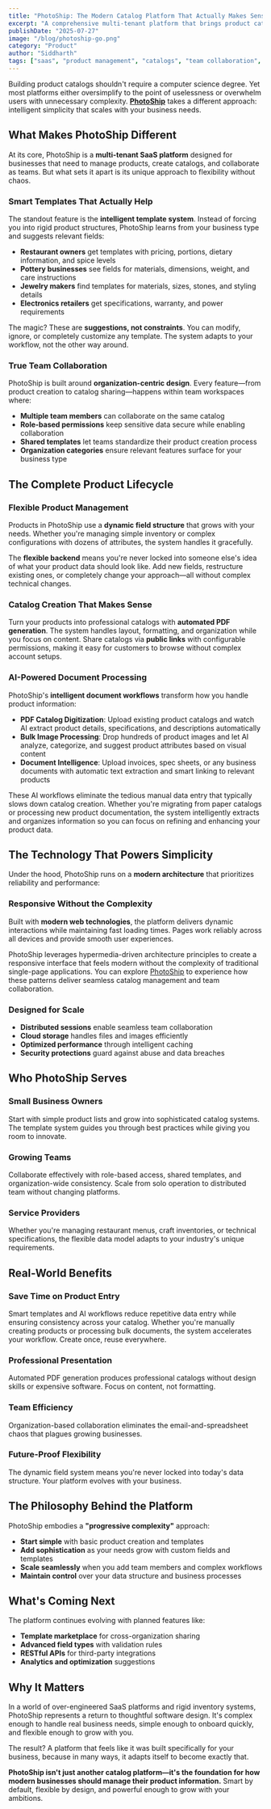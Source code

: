 ```yaml
---
title: "PhotoShip: The Modern Catalog Platform That Actually Makes Sense"
excerpt: "A comprehensive multi-tenant platform that brings product catalogs, team collaboration, and AI-powered document processing together in one intuitive solution"
publishDate: "2025-07-27"
image: "/blog/photoship-go.png"
category: "Product"
author: "Siddharth"
tags: ["saas", "product management", "catalogs", "team collaboration", "ai workflows"]
---
```


Building product catalogs shouldn't require a computer science degree. Yet most platforms either oversimplify to the point of uselessness or overwhelm users with unnecessary complexity. **[PhotoShip](https://photoship.co)** takes a different approach: intelligent simplicity that scales with your business needs.

## What Makes PhotoShip Different

At its core, PhotoShip is a **multi-tenant SaaS platform** designed for businesses that need to manage products, create catalogs, and collaborate as teams. But what sets it apart is its unique approach to flexibility without chaos.

### Smart Templates That Actually Help

The standout feature is the **intelligent template system**. Instead of forcing you into rigid product structures, PhotoShip learns from your business type and suggests relevant fields:

- **Restaurant owners** get templates with pricing, portions, dietary information, and spice levels
- **Pottery businesses** see fields for materials, dimensions, weight, and care instructions  
- **Jewelry makers** find templates for materials, sizes, stones, and styling details
- **Electronics retailers** get specifications, warranty, and power requirements

The magic? These are **suggestions, not constraints**. You can modify, ignore, or completely customize any template. The system adapts to your workflow, not the other way around.

### True Team Collaboration

PhotoShip is built around **organization-centric design**. Every feature—from product creation to catalog sharing—happens within team workspaces where:

- **Multiple team members** can collaborate on the same catalog
- **Role-based permissions** keep sensitive data secure while enabling collaboration
- **Shared templates** let teams standardize their product creation process
- **Organization categories** ensure relevant features surface for your business type

## The Complete Product Lifecycle

### Flexible Product Management

Products in PhotoShip use a **dynamic field structure** that grows with your needs. Whether you're managing simple inventory or complex configurations with dozens of attributes, the system handles it gracefully.

The **flexible backend** means you're never locked into someone else's idea of what your product data should look like. Add new fields, restructure existing ones, or completely change your approach—all without complex technical changes.

### Catalog Creation That Makes Sense

Turn your products into professional catalogs with **automated PDF generation**. The system handles layout, formatting, and organization while you focus on content. Share catalogs via **public links** with configurable permissions, making it easy for customers to browse without complex account setups.

### AI-Powered Document Processing

PhotoShip's **intelligent document workflows** transform how you handle product information:

- **PDF Catalog Digitization**: Upload existing product catalogs and watch AI extract product details, specifications, and descriptions automatically
- **Bulk Image Processing**: Drop hundreds of product images and let AI analyze, categorize, and suggest product attributes based on visual content
- **Document Intelligence**: Upload invoices, spec sheets, or any business documents with automatic text extraction and smart linking to relevant products

These AI workflows eliminate the tedious manual data entry that typically slows down catalog creation. Whether you're migrating from paper catalogs or processing new product documentation, the system intelligently extracts and organizes information so you can focus on refining and enhancing your product data.

## The Technology That Powers Simplicity

Under the hood, PhotoShip runs on a **modern architecture** that prioritizes reliability and performance:

### Responsive Without the Complexity

Built with **modern web technologies**, the platform delivers dynamic interactions while maintaining fast loading times. Pages work reliably across all devices and provide smooth user experiences.

PhotoShip leverages hypermedia-driven architecture principles to create a responsive interface that feels modern without the complexity of traditional single-page applications. You can explore [PhotoShip](https://photoship.co) to experience how these patterns deliver seamless catalog management and team collaboration.

### Designed for Scale

- **Distributed sessions** enable seamless team collaboration
- **Cloud storage** handles files and images efficiently
- **Optimized performance** through intelligent caching
- **Security protections** guard against abuse and data breaches

## Who PhotoShip Serves

### Small Business Owners
Start with simple product lists and grow into sophisticated catalog systems. The template system guides you through best practices while giving you room to innovate.

### Growing Teams
Collaborate effectively with role-based access, shared templates, and organization-wide consistency. Scale from solo operation to distributed team without changing platforms.

### Service Providers
Whether you're managing restaurant menus, craft inventories, or technical specifications, the flexible data model adapts to your industry's unique requirements.

## Real-World Benefits

### Save Time on Product Entry
Smart templates and AI workflows reduce repetitive data entry while ensuring consistency across your catalog. Whether you're manually creating products or processing bulk documents, the system accelerates your workflow. Create once, reuse everywhere.

### Professional Presentation
Automated PDF generation produces professional catalogs without design skills or expensive software. Focus on content, not formatting.

### Team Efficiency
Organization-based collaboration eliminates the email-and-spreadsheet chaos that plagues growing businesses.

### Future-Proof Flexibility
The dynamic field system means you're never locked into today's data structure. Your platform evolves with your business.

## The Philosophy Behind the Platform

PhotoShip embodies a **"progressive complexity"** approach:

- **Start simple** with basic product creation and templates
- **Add sophistication** as your needs grow with custom fields and templates
- **Scale seamlessly** when you add team members and complex workflows
- **Maintain control** over your data structure and business processes

## What's Coming Next

The platform continues evolving with planned features like:
- **Template marketplace** for cross-organization sharing
- **Advanced field types** with validation rules
- **RESTful APIs** for third-party integrations
- **Analytics and optimization** suggestions

## Why It Matters

In a world of over-engineered SaaS platforms and rigid inventory systems, PhotoShip represents a return to thoughtful software design. It's complex enough to handle real business needs, simple enough to onboard quickly, and flexible enough to grow with you.

The result? A platform that feels like it was built specifically for your business, because in many ways, it adapts itself to become exactly that.

**PhotoShip isn't just another catalog platform—it's the foundation for how modern businesses should manage their product information.** Smart by default, flexible by design, and powerful enough to grow with your ambitions.
